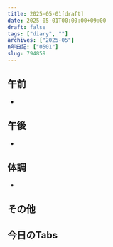 ```yaml
---
title: 2025-05-01[draft]
date: 2025-05-01T00:00:00+09:00
draft: false
tags: ["diary", ""]
archives: ["2025-05"]
n年日記: ["0501"]
slug: 794859
---
```

## 午前
- 
## 午後
- 
## 体調
- 
## その他
## 今日のTabs
